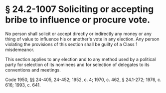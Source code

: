 # § 24.2-1007 Soliciting or accepting bribe to influence or procure vote.

<p>No person shall solicit or accept directly or indirectly any money or any thing of value to influence his or another's vote in any election. Any person violating the provisions of this section shall be guilty of a Class 1 misdemeanor.</p><p>This section applies to any election and to any method used by a political party for selection of its nominees and for selection of delegates to its conventions and meetings.</p><p>Code 1950, §§ 24-405, 24-452; 1952, c. 4; 1970, c. 462, § 24.1-272; 1976, c. 616; 1993, c. 641.</p>